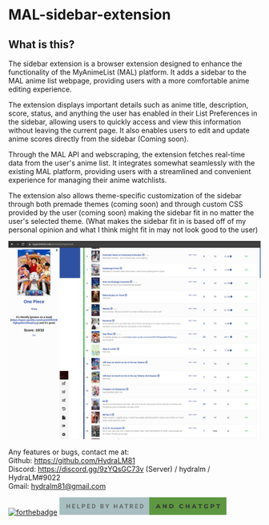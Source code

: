 ﻿# MAL-sidebar-extension

## What is this?

The sidebar extension is a browser extension designed to enhance the functionality of the MyAnimeList (MAL) platform. It adds a sidebar to the MAL anime list webpage, providing users with a more comfortable anime editing experience.

The extension displays important details such as anime title, description, score, status, and anything the user has enabled in their List Preferences in the sidebar, allowing users to quickly access and view this information without leaving the current page. It also enables users to edit and update anime scores directly from the sidebar (Coming soon).

Through the MAL API and webscraping, the extension fetches real-time data from the user's anime list. It integrates somewhat seamlessly with the existing MAL platform, providing users with a streamlined and convenient experience for managing their anime watchlists.

The extension also allows theme-specific customization of the sidebar through both premade themes (coming soon) and through custom CSS provided by the user (coming soon) making the sidebar fit in no matter the user's selected theme. (What makes the sidebar fit in is based off of my personal opinion and what I think might fit in may not look good to the user)

<img src="assets/images/MAL-example-(1:6-27).png"  width="600">

Any features or bugs, contact me at:\
Github: https://github.com/HydraLM81 \
Discord: https://discord.gg/9zYQsGC73v (Server) / hydralm / HydraLM#9022 \
Gmail: hydralm81@gmail.com

[![forthebadge](https://forthebadge.com/images/badges/made-with-javascript.svg)](https://forthebadge.com)
<img src="assets/images/helped-by-hatred-and-chatgpt.svg"  height="35">
